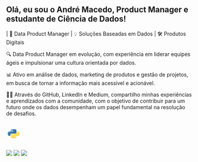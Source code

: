 ## Olá, eu sou o André Macedo, Product Manager e estudante de Ciência de Dados!

| 🚀 Data Product Manager | 💡 Soluções Baseadas em Dados | 🛠️ Produtos Digitais

🔍 Data Product Manager em evolução, com experiência em liderar equipes ágeis e impulsionar uma cultura orientada por dados. 

📊 Ativo em análise de dados, marketing de produtos e gestão de projetos, em busca de tornar a informação mais acessível e acionável. 

👨‍💻 Através do GitHub, LinkedIn e Medium, compartilho minhas experiências e aprendizados com a comunidade, com o objetivo de contribuir para um futuro onde os dados desempenham um papel fundamental na resolução de desafios.

<div style="display: inline_block"><br>
  <img align="center" alt="Rafa-Python" height="30" width="40" src="https://raw.githubusercontent.com/devicons/devicon/master/icons/python/python-original.svg">
  
  ##
 
<div> 
  <a href="https://instagram.com/decomacedo" target="_blank"><img src="https://img.shields.io/badge/-Instagram-%23E4405F?style=for-the-badge&logo=instagram&logoColor=white" target="_blank"></a>
 	  <a href = "mailto:andremacedoeng@gmail.com"><img src="https://img.shields.io/badge/-Gmail-%23333?style=for-the-badge&logo=gmail&logoColor=white" target="_blank"></a>
  <a href="https://www.linkedin.com/in/andré-2111a2196" target="_blank"><img src="https://img.shields.io/badge/-LinkedIn-%230077B5?style=for-the-badge&logo=linkedin&logoColor=white" target="_blank"></a> 
  
</div>
